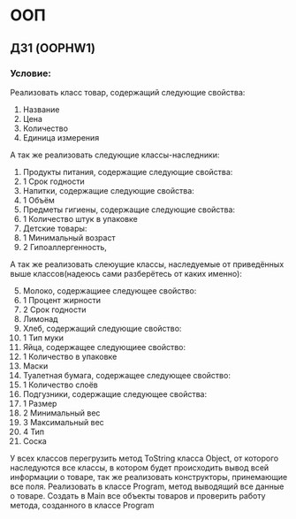 # ООП
## ДЗ1 (OOPHW1)
### Условие:
Реализовать класс товар, содержащий следующие свойства:
1. Название
2. Цена
3. Количество
4. Единица измерения

А так же реализовать следующие классы-наследники:

1. Продукты питания, содержащие следующие свойства:
1. 1 Срок годности
2. Напитки, содержащие следующие свойства:
2. 1 Объём
3. Предметы гигиены, содержащие следующие свойства:
3. 1 Количество штук в упаковке
4. Детские товары:
4. 1 Минимальный возраст
4. 2 Гипоаллергенность,

А так же реализовать слеюущие классы, наследуемые от приведённых выше классов(надеюсь сами разберётесь от каких именно):

5. Молоко, содержащиее следующее свойство:
5. 1 Процент жирности
5. 2 Срок годности
6. Лимонад
7. Хлеб, содержащий следующие свойство:
7. 1 Тип муки
8. Яйца, содержащее следующиее свойство:
8. 1 Количество в упаковке
9. Маски
10. Туалетная бумага, содержащее следующее свойство:
10. 1 Количество слоёв
11. Подгузники, содержащие следующее свойства:
11. 1 Размер
11. 2 Минимальный вес
11. 3 Максимальный вес
11. 4 Тип
12. Соска

У всех классов перегрузить метод ToString класса Object, от которого наследуются все классы, в котором будет происходить вывод всей информации о товаре, так же реализовать конструкторы, принемающие все поля.
Реализовать в классе Program, метод выводящий все данные о товаре. Создать в Main все объекты товаров и проверить работу метода, созданного в классе Program